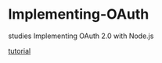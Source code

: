 # Implementing-OAuth
studies Implementing OAuth 2.0 with Node.js

[tutorial](https://www.sohamkamani.com/blog/javascript/2018-06-24-oauth-with-node-js/)
